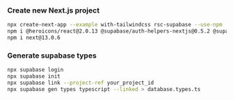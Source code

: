 ### Create new Next.js project

```bash
npx create-next-app --example with-tailwindcss rsc-supabase --use-npm
npm i @heroicons/react@2.0.13 @supabase/auth-helpers-nextjs@0.5.2 @supabase/supabase-js@2.1.1 zustand@4.1.4 supabase@1.27.0 date-fns@2.29.3
npm i next@13.0.6
```

### Generate supabase types

```bash
npx supabase login
npx supabase init
npx supabase link --project-ref your_project_id
npx supabase gen types typescript --linked > database.types.ts
```
